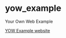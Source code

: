 yow_example
===========

Your Own Web Example

[YOW Example website](http://scotthaines.github.io/yow_example/)
